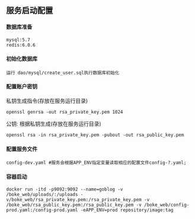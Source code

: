 ## 服务启动配置
#### 数据库准备
```shell
mysql:5.7
redis:6.0.6
```
#### 初始化数据库
```shell
运行 dao/mysql/create_user.sql执行数据库初始化
```
#### 配置账户密钥
私钥生成指令(存放在服务运行目录)
```shell
openssl genrsa -out rsa_private_key.pem 1024
```
公钥: 根据私钥生成(存放在服务运行目录)
```shell
openssl rsa -in rsa_private_key.pem -pubout -out rsa_public_key.pem
```
#### 配置服务文件
```shell
config-dev.yaml #服务会根据APP_ENV指定变量读取相应的配置文件config-?.yaml;
```
#### 容器启动
```shell
docker run -itd -p9092:9092 --name=goblog -v /boke_web/uploads/:/uploads -v/boke_web/rsa_private_key.pem:/rsa_private_key.pem -v /boke_web/rsa_public_key.pem:/rsa_public_key.pem -v /boke_web/config-prod.yaml:/config-prod.yaml -eAPP_ENV=prod repository/image:tag
```

